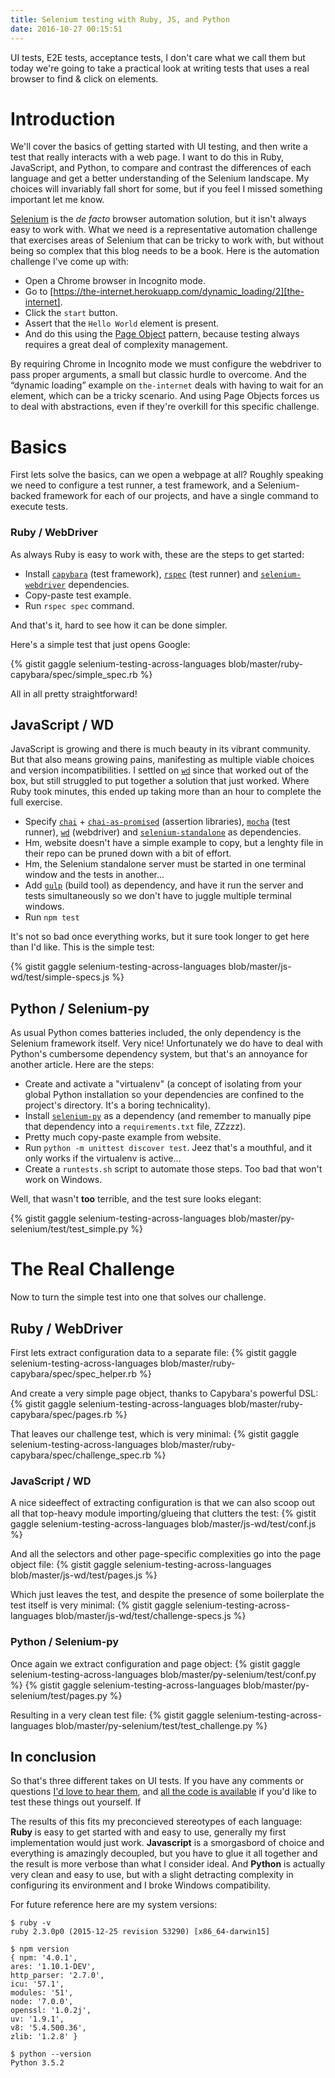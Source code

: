```yaml
---
title: Selenium testing with Ruby, JS, and Python
date: 2016-10-27 00:15:51
---
```

UI tests, E2E tests, acceptance tests,
I don't care what we call them
but today we're going to take a practical look at writing tests
that uses a real browser to find & click on elements.

<!-- more -->

# Introduction
We'll cover the basics of getting started with UI testing,
and then write a test that really interacts with a web page.
I want to do this in Ruby, JavaScript, and Python,
to compare and contrast the differences of each language
and get a better understanding of the Selenium landscape.
My choices will invariably fall short for some,
but if you feel I missed something important let me know.

[Selenium][selenium] is the *de facto* browser automation solution,
but it isn't always easy to work with.
What we need is a representative automation challenge
that exercises areas of Selenium that can be tricky to work with,
but without being so complex that this blog needs to be a book.
Here is the automation challenge I've come up with:

* Open a Chrome browser in Incognito mode.
* Go to [https://the-internet.herokuapp.com/dynamic_loading/2][the-internet].
* Click the `start` button.
* Assert that the `Hello World` element is present.
* And do this using the [Page Object][page-object] pattern,
because testing always requires a great deal of complexity management.

By requiring Chrome in Incognito mode we must configure the webdriver to pass proper arguments,
a small but classic hurdle to overcome.
And the “dynamic loading” example on `the-internet` deals with having to wait for an element,
which can be a tricky scenario.
And using Page Objects forces us to deal with abstractions,
even if they're overkill for this specific challenge.

# Basics
First lets solve the basics, can we open a webpage at all?
Roughly speaking we need to configure a test runner,
a test framework,
and a Selenium-backed framework for each of our projects,
and have a single command to execute tests.

### Ruby / WebDriver
As always Ruby is easy to work with, these are the steps to get started:

* Install [`capybara`][capybara] (test framework),
[`rspec`][rspec] (test runner)
and [`selenium-webdriver`][ruby-selenium-webdriver] dependencies.
* Copy-paste test example.
* Run `rspec spec` command.

And that's it, hard to see how it can be done simpler.

Here's a simple test that just opens Google:

{% gistit gaggle selenium-testing-across-languages blob/master/ruby-capybara/spec/simple_spec.rb %}

All in all pretty straightforward!

## JavaScript / WD
JavaScript is growing and there is much beauty in its vibrant community.
But that also means growing pains,
manifesting as multiple viable choices and version incompatibilities.
I settled on [`wd`][wd] since that worked out of the box,
but still struggled to put together a solution that just worked.
Where Ruby took minutes, this ended up taking more than an hour to complete the full exercise.

* Specify [`chai`][chai] + [`chai-as-promised`][chai-as-promised]
(assertion libraries),
[`mocha`][mocha] (test runner),
[`wd`][wd] (webdriver)
and [`selenium-standalone`][selenium-standalone] as dependencies.
* Hm, website doesn't have a simple example to copy,
but a lenghty file in their repo can be pruned down with a bit of effort.
* Hm, the Selenium standalone server must be started in one terminal window
and the tests in another...
* Add [`gulp`][gulp] (build tool) as dependency,
and have it run the server and tests simultaneously
so we don't have to juggle multiple terminal windows.
* Run `npm test`

It's not so bad once everything works,
but it sure took longer to get here than I'd like.
This is the simple test:

{% gistit gaggle selenium-testing-across-languages blob/master/js-wd/test/simple-specs.js %}

## Python / Selenium-py
As usual Python comes batteries included,
the only dependency is the Selenium framework itself.
Very nice!
Unfortunately we do have to deal with Python's cumbersome dependency system,
but that's an annoyance for another article.
Here are the steps:

* Create and activate a "virtualenv"
(a concept of isolating from your global Python installation
so your dependencies are confined to the project's directory.
It's a boring technicality).
* Install [`selenium-py`][selenium-py] as a dependency
(and remember to manually pipe that dependency into a `requirements.txt` file, ZZzzz).
* Pretty much copy-paste example from website.
* Run `python -m unittest discover test`.
Jeez that's a mouthful, and it only works if the virtualenv is active...
* Create a `runtests.sh` script to automate those steps.
Too bad that won't work on Windows.

Well, that wasn't **too** terrible, and the test sure looks elegant:

{% gistit gaggle selenium-testing-across-languages blob/master/py-selenium/test/test_simple.py %}

# The Real Challenge
Now to turn the simple test into one that solves our challenge.

## Ruby / WebDriver
First lets extract configuration data to a separate file:
{% gistit gaggle selenium-testing-across-languages blob/master/ruby-capybara/spec/spec_helper.rb %}

And create a very simple page object,
thanks to Capybara's powerful DSL:
{% gistit gaggle selenium-testing-across-languages blob/master/ruby-capybara/spec/pages.rb %}

That leaves our challenge test, which is very minimal:
{% gistit gaggle selenium-testing-across-languages blob/master/ruby-capybara/spec/challenge_spec.rb %}

### JavaScript / WD
A nice sideeffect of extracting configuration
is that we can also scoop out all that top-heavy module importing/glueing
that clutters the test:
{% gistit gaggle selenium-testing-across-languages blob/master/js-wd/test/conf.js %}

And all the selectors and other page-specific complexities go into the page object file:
{% gistit gaggle selenium-testing-across-languages blob/master/js-wd/test/pages.js %}

Which just leaves the test,
and despite the presence of some boilerplate the test itself is very minimal:
{% gistit gaggle selenium-testing-across-languages blob/master/js-wd/test/challenge-specs.js %}

### Python / Selenium-py
Once again we extract configuration and page object:
{% gistit gaggle selenium-testing-across-languages blob/master/py-selenium/test/conf.py %}
{% gistit gaggle selenium-testing-across-languages blob/master/py-selenium/test/pages.py %}

Resulting in a very clean test file:
{% gistit gaggle selenium-testing-across-languages blob/master/py-selenium/test/test_challenge.py %}

## In conclusion
So that's three different takes on UI tests.
If you have any comments or questions [I'd love to hear them][twitter],
and [all the code is available][repo] if you'd like to test these things out yourself.
If

The results of this fits my preconcieved stereotypes of each language:
**Ruby** is easy to get started with and easy to use,
generally my first implementation would just work.
**Javascript** is a smorgasbord of choice and everything is amazingly decoupled,
but you have to glue it all together
and the result is more verbose than what I consider ideal.
And **Python** is actually very clean and easy to use,
but with a slight detracting complexity in configuring its environment
and I broke Windows compatibility.

For future reference here are my system versions:
```
$ ruby -v
ruby 2.3.0p0 (2015-12-25 revision 53290) [x86_64-darwin15]

$ npm version
{ npm: '4.0.1',
ares: '1.10.1-DEV',
http_parser: '2.7.0',
icu: '57.1',
modules: '51',
node: '7.0.0',
openssl: '1.0.2j',
uv: '1.9.1',
v8: '5.4.500.36',
zlib: '1.2.8' }

$ python --version
Python 3.5.2
```

[the-internet]: https://the-internet.herokuapp.com/dynamic_loading/2 "The Internet"
[page-object]: http://martinfowler.com/bliki/PageObject.html "PageObject"
[selenium]: http://docs.seleniumhq.org "Selenium - Web Browser Automation"
[repo]: https://github.com/gaggle/selenium-testing-across-languages "Selenium testing across languages"

[capybara]: http://teamcapybara.github.io/capybara/ "Capybara - Acceptance test framework for web applications"
[capybara-example]: https://github.com/teamcapybara/capybara#using-capybara-with-rspec "Capybara spec example"
[ruby-selenium-webdriver]: https://rubygems.org/gems/selenium-webdriver "WebDriver is a tool for writing automated tests of websites"
[rspec]: http://rspec.info "RSpec - Behaviour Driven Development for Ruby"

[chai]: http://chaijs.com "Chai Assertion Library"
[chai-as-promised]: https://github.com/domenic/chai-as-promised "Chai-as-promised - Extends Chai with assertions about promises"
[mocha]: https://mochajs.org "Mocha - the fun, simple, flexible JavaScript test framework"
[selenium-standalone]: https://www.npmjs.com/package/selenium-standalone "Selenium Standalone Server"
[wd]: http://admc.io/wd "WD - A node.js client for webdriver/selenium 2"
[wd-example]: https://github.com/admc/wd/blob/master/examples/promise/mocha-specs.js "WD spec example"
[gulp]: http://gulpjs.com "gulp.js - the streaming build system"

[selenium-py]: https://seleniumhq.github.io/selenium/docs/api/py/index.html "Selenium Client Driver"

[twitter]: https://twitter.com/jonlauridsen
